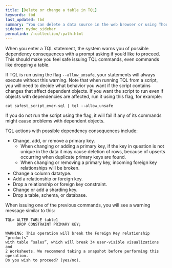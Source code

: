```yaml
---
title: [Delete or change a table in TQL]
keywords: tbd
last_updated: tbd
summary: "You can delete a data source in the web browser or using ThoughtSpot SQL Command Line (TQL)."
sidebar: mydoc_sidebar
permalink: /:collection/:path.html
---
```

When you enter a TQL statement, the system warns you of possible dependency
consequences with a prompt asking if you’d like to proceed. This should make you
feel safe issuing TQL commands, even commands like dropping a table.

If TQL is run using the flag `--allow_unsafe`, your statements will always
execute without this warning. Note that when running TQL from a script, you will
need to decide what behavior you want if the script contains changes that affect
dependent objects. If you want the script to run even if objects with
dependencies are affected, run it using this flag, for example:

```
cat safest_script_ever.sql | tql --allow_unsafe
```

If you do not run the script using the flag, it will fail if any of its commands
might cause problems with dependent objects.

TQL actions with possible dependency consequences include:

-   Change, add, or remove a primary key.
    -   When changing or adding a primary key, if the key in question is not unique in the data it may cause deletion of rows, because of upserts occurring when duplicate primary keys are found.
    -   When changing or removing a primary key, incoming foreign key relationships will be broken.
-   Change a column datatype.
-   Add a relationship or foreign key.
-   Drop a relationship or foreign key constraint.
-   Change or add a sharding key.
-   Drop a table, schema, or database.

When issuing one of the previous commands, you will see a warning message similar to this:

```
TQL> ALTER TABLE table1
     DROP CONSTRAINT PRIMARY KEY;

WARNING: This operation will break the Foreign Key relationship “products”
with table “sales”, which will break 34 user-visible visualizations and
2 Worksheets. We recommend taking a snapshot before performing this operation.
Do you wish to proceed? (yes/no).
```
